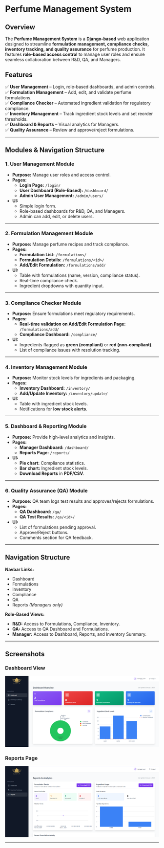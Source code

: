 # Perfume Management System

## Overview
The **Perfume Management System** is a **Django-based** web application designed to streamline **formulation management, compliance checks, inventory tracking, and quality assurance** for perfume production. It features **role-based access control** to manage user roles and ensure seamless collaboration between R&D, QA, and Managers.

## Features
✅ **User Management** – Login, role-based dashboards, and admin controls.  
✅ **Formulation Management** – Add, edit, and validate perfume formulations.  
✅ **Compliance Checker** – Automated ingredient validation for regulatory compliance.  
✅ **Inventory Management** – Track ingredient stock levels and set reorder thresholds.  
✅ **Dashboard & Reports** – Visual analytics for Managers.  
✅ **Quality Assurance** – Review and approve/reject formulations.  

---

## **Modules & Navigation Structure**
### **1. User Management Module**
- **Purpose:** Manage user roles and access control.
- **Pages:**
  - **Login Page:** `/login/`
  - **User Dashboard (Role-Based):** `/dashboard/`
  - **Admin User Management:** `/admin/users/`
- **UI:**
  - Simple login form.
  - Role-based dashboards for R&D, QA, and Managers.
  - Admin can add, edit, or delete users.

---

### **2. Formulation Management Module**
- **Purpose:** Manage perfume recipes and track compliance.
- **Pages:**
  - **Formulation List:** `/formulations/`
  - **Formulation Details:** `/formulations/<id>/`
  - **Add/Edit Formulation:** `/formulations/add/`
- **UI:**
  - Table with formulations (name, version, compliance status).
  - Real-time compliance check.
  - Ingredient dropdowns with quantity input.

---

### **3. Compliance Checker Module**
- **Purpose:** Ensure formulations meet regulatory requirements.
- **Pages:**
  - **Real-time validation on Add/Edit Formulation Page:** `/formulations/add/`
  - **Compliance Dashboard:** `/compliance/`
- **UI:**
  - Ingredients flagged as **green (compliant)** or **red (non-compliant)**.
  - List of compliance issues with resolution tracking.

---

### **4. Inventory Management Module**
- **Purpose:** Monitor stock levels for ingredients and packaging.
- **Pages:**
  - **Inventory Dashboard:** `/inventory/`
  - **Add/Update Inventory:** `/inventory/update/`
- **UI:**
  - Table with ingredient stock levels.
  - Notifications for **low stock alerts**.

---

### **5. Dashboard & Reporting Module**
- **Purpose:** Provide high-level analytics and insights.
- **Pages:**
  - **Manager Dashboard:** `/dashboard/`
  - **Reports Page:** `/reports/`
- **UI:**
  - **Pie chart:** Compliance statistics.
  - **Bar chart:** Ingredient stock levels.
  - **Download Reports** in **PDF/CSV**.

---

### **6. Quality Assurance (QA) Module**
- **Purpose:** QA team logs test results and approves/rejects formulations.
- **Pages:**
  - **QA Dashboard:** `/qa/`
  - **QA Test Results:** `/qa/<id>/`
- **UI:**
  - List of formulations pending approval.
  - Approve/Reject buttons.
  - Comments section for QA feedback.

---

## **Navigation Structure**
**Navbar Links:**
- Dashboard  
- Formulations  
- Inventory  
- Compliance  
- QA  
- Reports *(Managers only)*

**Role-Based Views:**
- **R&D:** Access to Formulations, Compliance, Inventory.  
- **QA:** Access to QA Dashboard and Formulations.  
- **Manager:** Access to Dashboard, Reports, and Inventory Summary.  

---

## **Screenshots**
### **Dashboard View**
![Dashboard](perfume_system/static/images/dashboard.png)

### **Reports Page**
![Reports](perfume_system/static/images/reports.png)

---
